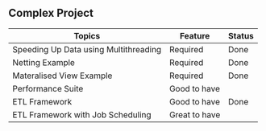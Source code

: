 ## Complex Project

|Topics|Feature|Status|
|----|----|----|
|Speeding Up Data using Multithreading|Required|Done|
|Netting Example|Required|Done|
|Materalised View Example|Required|Done|
|Performance Suite|Good to have||
|ETL Framework|Good to have|Done|
|ETL Framework with Job Scheduling|Great to have||
